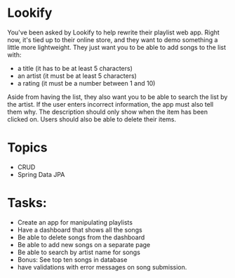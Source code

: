 # Lookify
You've been asked by Lookify to help rewrite their playlist web app. Right now, it's tied up to their online store, and they want to demo something a little more lightweight. They just want you to be able to add songs to the list with:

* a title (it has to be at least 5 characters)
* an artist (it must be at least 5 characters)
* a rating (it must be a number between 1 and 10)

Aside from having the list, they also want you to be able to search the list by the artist. If the user enters incorrect information, the app must also tell them why. The description should only show when the item has been clicked on. Users should also be able to delete their items.

# Topics
* CRUD
* Spring Data JPA

# Tasks:
* Create an app for manipulating playlists
* Have a dashboard that shows all the songs
* Be able to delete songs from the dashboard
* Be able to add new songs on a separate page
* Be able to search by artist name for songs
* Bonus: See top ten songs in database
* have validations with error messages on song submission.